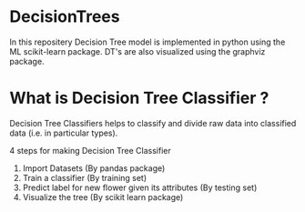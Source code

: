 # DecisionTrees

In this repositery Decision Tree model is implemented in python using the ML scikit-learn package. DT's are also visualized using the graphviz package.

# What is Decision Tree Classifier ?

Decision Tree Classifiers helps to classify and divide raw data into classified data (i.e. in particular types).

4 steps for making Decision Tree Classifier
1.	Import Datasets (By pandas package)
2.	Train a classifier (By training set)
3.	Predict label for new flower given its attributes (By testing set)
4.	Visualize the tree (By scikit learn package)
